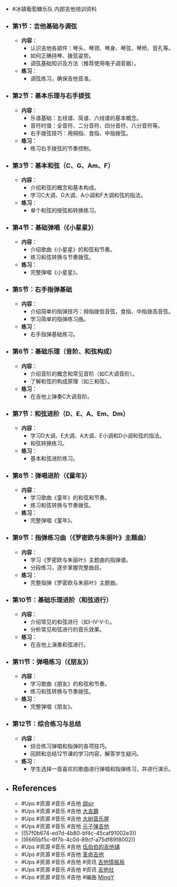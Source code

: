 - #冰镇葡萄糖乐队 内部吉他培训资料
- ### 第1节：吉他基础与调弦
	- **内容**：
		- 认识吉他各部件：琴头、琴颈、琴身、琴弦、琴桥、音孔等。
		- 如何正确持琴、拨弦姿势。
		- 调弦基础知识及方法（推荐使用电子调音器）。
	- **练习**：
		- 调弦练习，确保吉他音准。
- ### 第2节：基本乐理与右手拨弦
	- **内容**：
		- 乐谱基础：五线谱、简谱、六线谱的基本概念。
		- 音符时值：全音符、二分音符、四分音符、八分音符等。
		- 右手拨弦技巧：用拇指、食指、中指拨弦。
	- **练习**：
		- 练习右手拨弦的节奏控制。
- ### 第3节：基本和弦（C、G、Am、F）
	- **内容**：
		- 介绍和弦的概念和基本构成。
		- 学习C大调、G大调、A小调和F大调和弦的指法。
	- **练习**：
		- 单个和弦的按弦和转换练习。
- ### 第4节：基础弹唱（《小星星》）
	- **内容**：
		- 介绍歌曲《小星星》的和弦和节奏。
		- 练习和弦转换与节奏拨弦。
	- **练习**：
		- 完整弹唱《小星星》。
- ### 第5节：右手指弹基础
	- **内容**：
		- 介绍简单的指弹技巧：拇指拨低音弦，食指、中指拨高音弦。
		- 学习简单的指弹练习曲。
	- **练习**：
		- 右手指弹基础练习。
- ### 第6节：基础乐理（音阶、和弦构成）
	- **内容**：
		- 介绍音阶的概念和常见音阶（如C大调音阶）。
		- 了解和弦的构成原理（如三和弦）。
	- **练习**：
		- 在吉他上弹奏C大调音阶。
- ### 第7节：和弦进阶（D、E、A、Em、Dm）
	- **内容**：
		- 学习D大调、E大调、A大调、E小调和D小调和弦的指法。
		- 和弦转换练习。
	- **练习**：
		- 基本和弦进阶练习。
- ### 第8节：弹唱进阶（《童年》）
	- **内容**：
		- 学习歌曲《童年》的和弦和节奏。
		- 练习和弦转换与节奏拨弦。
	- **练习**：
		- 完整弹唱《童年》。
- ### 第9节：指弹练习曲（《罗密欧与朱丽叶》主题曲）
	- **内容**：
		- 学习《罗密欧与朱丽叶》主题曲的指弹谱。
		- 分段练习，逐步掌握完整曲目。
	- **练习**：
		- 完整指弹《罗密欧与朱丽叶》主题曲。
- ### 第10节：基础乐理进阶（和弦进行）
	- **内容**：
		- 介绍常见的和弦进行（如I-IV-V-I）。
		- 分析常见和弦进行的音乐效果。
	- **练习**：
		- 在吉他上演奏和弦进行。
- ### 第11节：弹唱练习（《朋友》）
	- **内容**：
		- 学习歌曲《朋友》的和弦和节奏。
		- 练习和弦转换与节奏拨弦。
	- **练习**：
		- 完整弹唱《朋友》。
- ### 第12节：综合练习与总结
	- **内容**：
		- 综合练习弹唱和指弹的各项技巧。
		- 回顾和总结12节课的学习内容，解答学生疑问。
	- **练习**：
		- 学生选择一首喜欢的歌曲进行弹唱和指弹练习，并进行演示。
- ## References
	- #Ups #资源 #音乐 #吉他 [胡sir](https://space.bilibili.com/304503285?spm_id_from=333.337.search-card.all.click)
	- #Ups #资源 #音乐 #吉他  [大吉霸](https://space.bilibili.com/87918598?spm_id_from=..0.0)
	- #Ups #资源 #音乐 #吉他  [大树音乐屋](https://space.bilibili.com/258556829)
	- #Ups #资源 #音乐 #吉他  [元子弹吉他](https://space.bilibili.com/326251291?spm_id_from=..0.0)
	- ((57f0b674-ed7d-4b80-bf4c-45caf91002e3))
	- ((6665bf5c-6f7b-4c0d-89cf-a75df89f8002))
	- #Ups #资源 #音乐 #吉他 [伍伯伯的吉他铺](https://space.bilibili.com/47386415/)
	- #Ups #资源 #音乐 #吉他  [革命吉他](https://space.bilibili.com/95338079/)
	- #Ups #资源 #音乐 #吉他 #资讯 [吉他情报局](https://space.bilibili.com/103600069/)
	- #Ups #资源 #音乐 #吉他 #资讯 [吉他社](https://space.bilibili.com/7932981/)
	- #Ups #资源 #音乐 #吉他 #编曲 [MingY](https://space.bilibili.com/267397200/video)